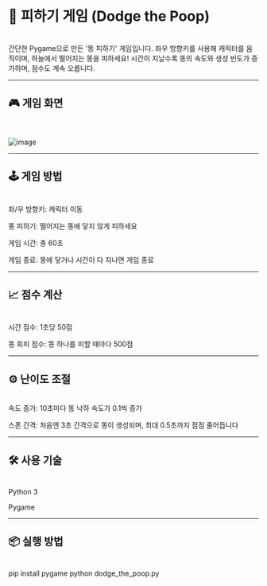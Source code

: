 # 💩 피하기 게임 (Dodge the Poop)
<br>
간단한 Pygame으로 만든 '똥 피하기' 게임입니다.
좌우 방향키를 사용해 캐릭터를 움직이며, 하늘에서 떨어지는 똥을 피하세요!
시간이 지날수록 똥의 속도와 생성 빈도가 증가하며, 점수도 계속 오릅니다.

---

## 🎮 게임 화면 
<br>

![image](https://github.com/user-attachments/assets/a1141021-8fc4-4d22-be17-08e5a9130226)

---

## 🕹️ 게임 방법
<br>
좌/우 방향키: 캐릭터 이동

똥 피하기: 떨어지는 똥에 닿지 않게 피하세요

게임 시간: 총 60초

게임 종료: 똥에 닿거나 시간이 다 지나면 게임 종료

---

## 📈 점수 계산
<br>
시간 점수: 1초당 50점

똥 회피 점수: 똥 하나를 피할 때마다 500점

---

## ⚙️ 난이도 조절
<br>
속도 증가: 10초마다 똥 낙하 속도가 0.1씩 증가

스폰 간격: 처음엔 3초 간격으로 똥이 생성되며, 최대 0.5초까지 점점 줄어듭니다

---

## 🛠️ 사용 기술
<br>
Python 3

Pygame

---

## 📦 실행 방법
<br>
pip install pygame
python dodge_the_poop.py

